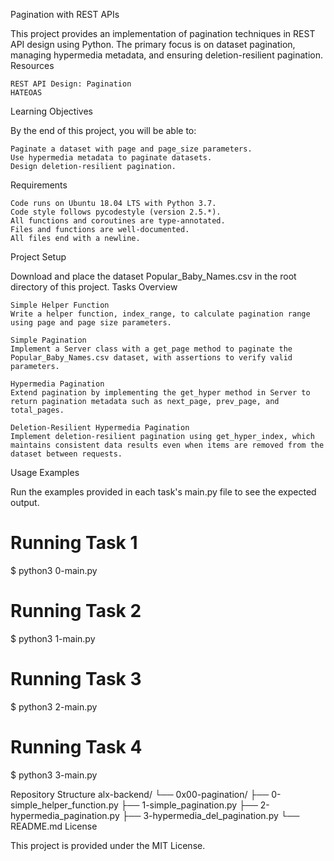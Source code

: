 Pagination with REST APIs

This project provides an implementation of pagination techniques in REST API design using Python. The primary focus is on dataset pagination, managing hypermedia metadata, and ensuring deletion-resilient pagination.
Resources

    REST API Design: Pagination
    HATEOAS

Learning Objectives

By the end of this project, you will be able to:

    Paginate a dataset with page and page_size parameters.
    Use hypermedia metadata to paginate datasets.
    Design deletion-resilient pagination.

Requirements

    Code runs on Ubuntu 18.04 LTS with Python 3.7.
    Code style follows pycodestyle (version 2.5.*).
    All functions and coroutines are type-annotated.
    Files and functions are well-documented.
    All files end with a newline.

Project Setup

Download and place the dataset Popular_Baby_Names.csv in the root directory of this project.
Tasks Overview

    Simple Helper Function
    Write a helper function, index_range, to calculate pagination range using page and page size parameters.

    Simple Pagination
    Implement a Server class with a get_page method to paginate the Popular_Baby_Names.csv dataset, with assertions to verify valid parameters.

    Hypermedia Pagination
    Extend pagination by implementing the get_hyper method in Server to return pagination metadata such as next_page, prev_page, and total_pages.

    Deletion-Resilient Hypermedia Pagination
    Implement deletion-resilient pagination using get_hyper_index, which maintains consistent data results even when items are removed from the dataset between requests.

Usage Examples

Run the examples provided in each task's main.py file to see the expected output.
# Running Task 1
$ python3 0-main.py

# Running Task 2
$ python3 1-main.py

# Running Task 3
$ python3 2-main.py

# Running Task 4
$ python3 3-main.py

Repository Structure
alx-backend/
└── 0x00-pagination/
    ├── 0-simple_helper_function.py
    ├── 1-simple_pagination.py
    ├── 2-hypermedia_pagination.py
    ├── 3-hypermedia_del_pagination.py
    └── README.md
License

This project is provided under the MIT License.
